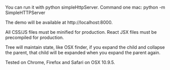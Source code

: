 You can run it with python simpleHttpServer.
Command one mac: python -m SimpleHTTPServer

The demo will be available at http://localhost:8000.

All CSS/JS files must be minified for production. 
React JSX files must be precompiled for production.

Tree will maintain state, like OSX finder, if you expand the child and collapse the parent, that child will be expanded when you expand the parent again.

Tested on Chrome, Firefox and Safari on OSX 10.9.5.